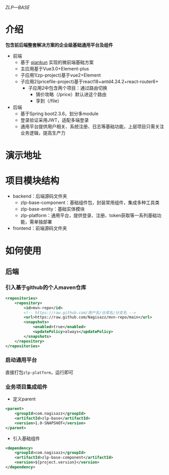 *ZLP—BASE*
# 介绍
**包含前后端整套解决方案的企业级基础通用平台及组件**
- 前端
    - 基于 [qiankun](https://qiankun.umijs.org/zh) 实现的微前端基础方案
    - 主应用基于Vue3.0+Element-plus
    - 子应用1(zp-project)基于vue2+Element
    - 子应用2(pricefile-project)基于react18+antd4.24.2+react-router6+
        - 子应用2中包含两个项目：通过路由切换
            - 猜价攻略（/price）默认进这个路由
            - 享到（/file）
- 后端
    - 基于Spring boot2.3.6，划分多module
    - 登录验证采用JWT，适配多端登录
    - 通用平台提供用户相关、系统注册、日志等基础功能，上层项目只需关注业务逻辑，提高生产力
# 演示地址

# 项目模块结构
- backend：后端源码文件夹
    - zlp-base-component：基础组件包，封装常用组件，集成多种工具类
    - zlp-base-entity：基础实体模块
    - zlp-platform：通用平台，提供登录、注册、token获取等一系列基础功能，需单独部署
- frontend：前端源码文件夹

# 如何使用
## 后端
### 引入基于github的个人maven仓库
```xml
<repositories>
    <repository>
        <id>mvn-repo</id>
        <!-- https://raw.github.com/用户名/仓库名/分支名 -->
        <url>https://raw.github.com/Nagisazz/mvn-repo/main</url>
        <snapshots>
            <enabled>true</enabled>
            <updatePolicy>always</updatePolicy>
        </snapshots>
    </repository>
</repositories>
```
### 启动通用平台
直接打包`zlp-platform`，运行即可
### 业务项目集成组件
- 定义parent
```xml
<parent>
    <groupId>com.nagisazz</groupId>
    <artifactId>zlp-base</artifactId>
    <version>1.0-SNAPSHOT</version>
</parent>
```
- 引入基础组件
```xml
<dependency>
    <groupId>com.nagisazz</groupId>
    <artifactId>zlp-base-component</artifactId>
    <version>${project.version}</version>
</dependency>
```

